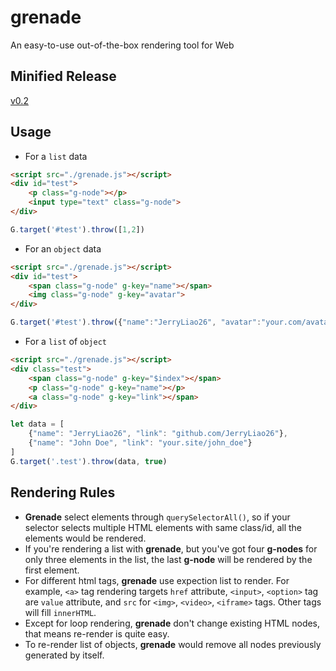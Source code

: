 # grenade
An easy-to-use out-of-the-box rendering tool for Web

## Minified Release
[v0.2](https://github.com/JerryLiao26/grenade/releases/download/v0.2/grenade.min.js)

## Usage
- For a ```list``` data
```html
<script src="./grenade.js"></script>
<div id="test">
    <p class="g-node"></p>
    <input type="text" class="g-node">
</div>
```
```js
G.target('#test').throw([1,2])
```

- For an ```object``` data
```html
<script src="./grenade.js"></script>
<div id="test">
    <span class="g-node" g-key="name"></span>
    <img class="g-node" g-key="avatar">
</div>
```
```js
G.target('#test').throw({"name":"JerryLiao26", "avatar":"your.com/avatar.png"})
```

- For a ```list``` of ```object```
```html
<script src="./grenade.js"></script>
<div class="test">
    <span class="g-node" g-key="$index"></span>
    <p class="g-node" g-key="name"></p>
    <a class="g-node" g-key="link"></span>
</div>
```
```js
let data = [
    {"name": "JerryLiao26", "link": "github.com/JerryLiao26"},
    {"name": "John Doe", "link": "your.site/john_doe"}
]
G.target('.test').throw(data, true)
```

## Rendering Rules
- **Grenade** select elements through ```querySelectorAll()```, so if your selector selects multiple HTML elements with same class/id, all the elements would be rendered.
- If you're rendering a list with **grenade**, but you've got four **g-nodes** for only three elements in the list, the last **g-node** will be rendered by the first element.
- For different html tags, **grenade** use expection list to render. For example, ```<a>``` tag rendering targets ```href``` attribute, ```<input>```, ```<option>``` tag are ```value``` attribute, and ```src``` for ```<img>```, ```<video>```, ```<iframe>``` tags. Other tags will fill ```innerHTML```.
- Except for loop rendering, **grenade** don't change existing HTML nodes, that means re-render is quite easy.
- To re-render list of objects, **grenade** would remove all nodes previously generated by itself.
